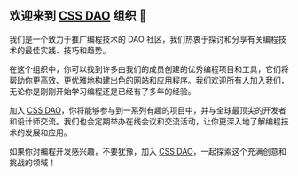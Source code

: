 ## 欢迎来到 [CSS DAO](https://css.show) 组织 👋

我们是一个致力于推广编程技术的 DAO 社区，我们热衷于探讨和分享有关编程技术的最佳实践、技巧和趋势。

在这个组织中，你可以找到许多由我们的成员创建的优秀编程项目和工具，它们将帮助你更高效、更优雅地构建出色的网站和应用程序。我们欢迎所有人加入我们，无论你是刚刚开始学习编程还是已经有了多年的经验。

加入 [CSS DAO](https://css.show)，你将能够参与到一系列有趣的项目中，并与全球最顶尖的开发者和设计师交流。我们也会定期举办在线会议和交流活动，让你更深入地了解编程技术的发展和应用。

如果你对编程开发感兴趣，不要犹豫，加入 [CSS DAO](https://css.show)，一起探索这个充满创意和挑战的领域！
